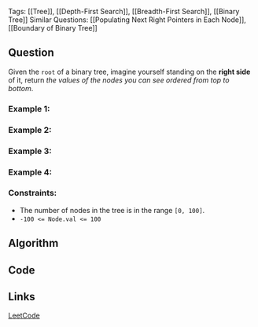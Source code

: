 Tags: [[Tree]], [[Depth-First Search]], [[Breadth-First Search]], [[Binary Tree]]
Similar Questions: [[Populating Next Right Pointers in Each Node]], [[Boundary of Binary Tree]]
## Question

Given the `root` of a binary tree, imagine yourself standing on the **right side** of it, return _the values of the nodes you can see ordered from top to bottom_.


### Example 1:

### Example 2:

### Example 3:

### Example 4:



### Constraints:

- The number of nodes in the tree is in the range `[0, 100]`.
- `-100 <= Node.val <= 100`

## Algorithm

## Code

## Links
[LeetCode](https://leetcode.com/problems/binary-tree-right-side-view/description/)